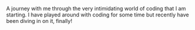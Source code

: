 A journey with me through the very intimidating world of coding that I am starting. I have played around with coding for some time but recently have been diving in on it, finally!
